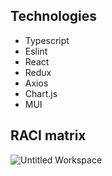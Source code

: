 ## Technologies
- Typescript
- Eslint
- React 
- Redux
- Axios
- Chart.js
- MUI

## RACI matrix
![Untitled Workspace](https://user-images.githubusercontent.com/77527345/158321560-3a2aa3f2-0910-48a2-81b5-61952aacfc50.jpg)
